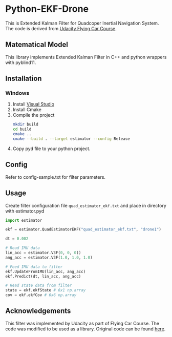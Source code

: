 # Python-EKF-Drone

This is Extended Kalman Filter for Quadcoper Inertial Navigation System. The code is derived from [Udacity Flying Car Course](https://www.udacity.com/course/flying-car-nanodegree--nd787).

## Matematical Model

This library implements Extended Kalman Filter in C++ and python wrappers with pyblind11.

## Installation

### Windows

1. Install [Visual Studio](https://www.visualstudio.com/downloads/)
2. Install Cmake
3. Compile the project
   ```bash
   mkdir build
   cd build
   cmake ..
   cmake --build . --target estimator --config Release
   ```
4. Copy pyd file to your python project.

## Config

Refer to config-sample.txt for filter parameters.

## Usage

Create filter configuration file `quad_estimator_ekf.txt` and place in directory with estimator.pyd

```python
import estimator

ekf = estimator.QuadEstimatorEKF("quad_estimator_ekf.txt", "drone1")

dt = 0.002

# Read IMU data
lin_acc = estimator.V3F(0, 0, 0))
ang_acc = estimator.V3F(1.0, 1.0, 1.0)

# Feed IMU data to filter
ekf.UpdateFromIMU(lin_acc, ang_acc)
ekf.Predict(dt, lin_acc, ang_acc)

# Read state data from filter
state = ekf.ekfState # 6x1 np.array
cov = ekf.ekfCov # 6x6 np.array
```

## Acknowledgements

This filter was implemented by Udacity as part of Flying Car Course. The code was modified to be used as a library. Original code can be found [here](https://github.com/udacity/FCND-Estimation-CPP).
